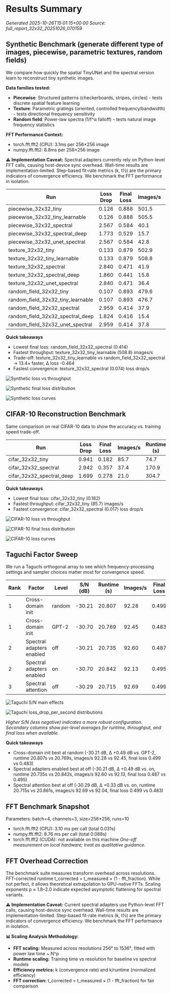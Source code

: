 # Results Summary

_Generated 2025-10-26T15:01:15+00:00_
_Source: full_report_32x32_20251026_070159_

## Synthetic Benchmark (generate different type of images, piecewise, parametric textures, random fields)
We compare how quickly the spatial TinyUNet and the spectral version learn to reconstruct tiny synthetic images. 

**Data families tested:**
- **Piecewise**: Structured patterns (checkerboards, stripes, circles) - tests discrete spatial feature learning
- **Texture**: Parametric gratings (oriented, controlled frequency/bandwidth) - tests directional frequency sensitivity
- **Random field**: Power-law spectra (1/f^α falloff) - tests natural image frequency statistics

**FFT Performance Context:**
- torch.fft.fft2 (CPU): 3.1ms per 256×256 image
- numpy.fft.fft2: 8.8ms per 256×256 image

**⚠️ Implementation Caveat:**
Spectral adapters currently rely on Python-level FFT calls, causing host-device sync overhead.
Wall-time results are implementation-limited. Step-based fit-rate metrics (k, t½) are the primary
indicators of convergence efficiency. We benchmark the FFT performance in isolation.

| Run | Loss Drop | Final Loss | Images/s | Runtime (s) | Fit k | Fit R² | t½ | FID |
| --- | --- | --- | --- | --- | --- | --- | --- | --- |
| piecewise_32x32_tiny | 0.126 | 0.888 | 501.5 | 3.2 | – | – | – | – |
| piecewise_32x32_tiny_learnable | 0.126 | 0.888 | 505.5 | 3.2 | – | – | – | – |
| piecewise_32x32_spectral | 2.567 | 0.584 | 40.1 | 39.9 | – | – | – | – |
| piecewise_32x32_spectral_deep | 1.773 | 0.529 | 15.7 | 101.9 | – | – | – | – |
| piecewise_32x32_unet_spectral | 2.567 | 0.584 | 42.8 | 37.4 | – | – | – | – |
| texture_32x32_tiny | 0.133 | 0.879 | 502.9 | 3.2 | – | – | – | – |
| texture_32x32_tiny_learnable | 0.133 | 0.879 | 508.8 | 3.1 | – | – | – | – |
| texture_32x32_spectral | 2.840 | 0.471 | 41.9 | 38.1 | – | – | – | – |
| texture_32x32_spectral_deep | 1.860 | 0.441 | 15.8 | 101.4 | – | – | – | – |
| texture_32x32_unet_spectral | 2.840 | 0.471 | 36.4 | 43.9 | – | – | – | – |
| random_field_32x32_tiny | 0.107 | 0.893 | 479.6 | 3.3 | – | – | – | – |
| random_field_32x32_tiny_learnable | 0.107 | 0.893 | 476.7 | 3.4 | – | – | – | – |
| random_field_32x32_spectral | 2.959 | 0.414 | 37.9 | 42.3 | – | – | – | – |
| random_field_32x32_spectral_deep | 1.824 | 0.416 | 15.4 | 103.9 | – | – | – | – |
| random_field_32x32_unet_spectral | 2.959 | 0.414 | 37.8 | 42.4 | – | – | – | – |

**Quick takeaways**
- Lowest final loss: random_field_32x32_spectral (0.414)
- Fastest throughput: texture_32x32_tiny_learnable (508.8) images/s
- Trade-off: texture_32x32_tiny_learnable vs random_field_32x32_spectral → 13.4× faster, Δ loss -0.464
- Fastest convergence: texture_32x32_spectral (0.074) loss drop/s

![Synthetic loss vs throughput](tradeoff_loss_vs_speed_synthetic.png)

![Synthetic final loss distribution](loss_final_distribution_synthetic.png)

![Synthetic loss curves](loss_curve_synthetic.png)

## CIFAR-10 Reconstruction Benchmark
Same comparison on real CIFAR-10 data to show the accuracy vs. training speed trade-off.

| Run | Loss Drop | Final Loss | Images/s | Runtime (s) | Fit k | Fit R² | t½ | FID |
| --- | --- | --- | --- | --- | --- | --- | --- | --- |
| cifar_32x32_tiny | 0.941 | 0.182 | 85.7 | 74.7 | – | – | – | – |
| cifar_32x32_spectral | 2.942 | 0.357 | 37.4 | 170.9 | – | – | – | – |
| cifar_32x32_spectral_deep | 1.699 | 0.278 | 21.0 | 304.7 | – | – | – | – |

**Quick takeaways**
- Lowest final loss: cifar_32x32_tiny (0.182)
- Fastest throughput: cifar_32x32_tiny (85.7) images/s
- Fastest convergence: cifar_32x32_spectral (0.017) loss drop/s

![CIFAR-10 loss vs throughput](tradeoff_loss_vs_speed_cifar.png)

![CIFAR-10 final loss distribution](loss_final_distribution_cifar.png)

![CIFAR-10 loss curves](loss_curve_cifar.png)

## Taguchi Factor Sweep
We run a Taguchi orthogonal array to see which frequency-processing settings and sampler choices matter most for convergence speed.

| Rank | Factor | Level | S/N (dB) | Runtime (s) | Images/s | Final Loss |
| --- | --- | --- | --- | --- | --- | --- |
| 1 | Cross-domain init | random | -30.21 | 20.807 | 92.28 | 0.499 |
| 1 | Cross-domain init | GPT-2 | -30.70 | 20.769 | 92.45 | 0.483 |
| 2 | Spectral adapters enabled | off | -30.21 | 20.735 | 92.60 | 0.487 |
| 2 | Spectral adapters enabled | on | -30.70 | 20.842 | 92.13 | 0.495 |
| 3 | Spectral attention | off | -30.29 | 20.715 | 92.69 | 0.499 |

![Taguchi S/N main effects](taguchi_snr.png)

![Taguchi loss_drop_per_second distributions](taguchi_loss_drop_per_second.png)

_Higher S/N (less negative) indicates a more robust configuration. Secondary columns show per-level averages for runtime, throughput, and final loss when available._

**Quick takeaways**
- Cross-domain init best at random (-30.21 dB, Δ +0.49 dB vs. GPT-2, runtime 20.807s vs 20.769s, images/s 92.28 vs 92.45, final loss 0.499 vs 0.483)
- Spectral adapters enabled best at off (-30.21 dB, Δ +0.49 dB vs. on, runtime 20.735s vs 20.842s, images/s 92.60 vs 92.13, final loss 0.487 vs 0.495)
- Spectral attention best at off (-30.29 dB, Δ +0.33 dB vs. on, runtime 20.715s vs 20.861s, images/s 92.69 vs 92.04, final loss 0.499 vs 0.483)

## FFT Benchmark Snapshot
Parameters: batch=4, channels=3, size=256×256, runs=10
- torch.fft.fft2 (CPU): 3.10 ms per call (total 0.031s)
- numpy.fft.fft2: 8.76 ms per call (total 0.088s)
- torch.fft.fft2 (CUDA): not available on this machine
_One-off measurement on local hardware; treat as qualitative guidance._

## FFT Overhead Correction
The benchmark suite measures transform overhead across resolutions.
FFT-corrected runtime t_corrected = t_measured × (1 - fft_fraction).
While not perfect, it allows theoretical extrapolation to GPU-native FFTs.
Scaling exponents p ≈ 1.8–2.0 indicate expected asymptotic flattening for spectral variants.

**⚠️ Implementation Caveat:**
Current spectral adapters use Python-level FFT calls, causing host-device sync overhead.
Wall-time results are implementation-limited. Step-based fit-rate metrics (k, t½) are the primary
indicators of convergence efficiency. We benchmark the FFT performance in isolation.

**📊 Scaling Analysis Methodology:**
- **FFT scaling:** Measured across resolutions 256² to 1536², fitted with power law time ~ N^p
- **Runtime scaling:** Training time vs resolution for baseline vs spectral models
- **Efficiency metrics:** k (convergence rate) and k/runtime (normalized efficiency)
- **FFT correction:** t_corrected = t_measured × (1 - fft_fraction) for fair comparison
